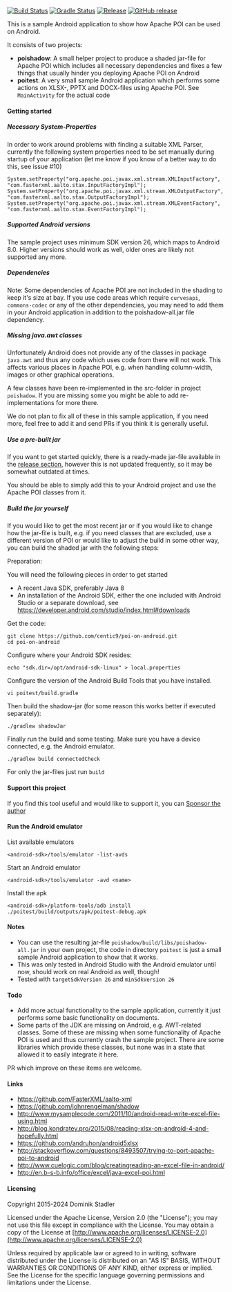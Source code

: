 [![Build Status](https://github.com/centic9/poi-on-android/actions/workflows/build.yaml/badge.svg)](https://github.com/centic9/poi-on-android/actions)
[![Gradle Status](https://gradleupdate.appspot.com/centic9/poi-on-android/status.svg?branch=master)](https://gradleupdate.appspot.com/centic9/poi-on-android/status)
[![Release](https://img.shields.io/github/release/centic9/poi-on-android.svg)](https://github.com/centic9/poi-on-android/releases)
[![GitHub release](https://img.shields.io/github/release/centic9/poi-on-android.svg?label=changelog)](https://github.com/centic9/poi-on-android/releases/latest)

This is a sample Android application to show how
Apache POI can be used on Android.

It consists of two projects:
* __poishadow__: A small helper project to produce
  a shaded jar-file for Apache POI which includes
  all necessary dependencies and fixes a few things
  that usually hinder you deploying Apache POI on
  Android
* __poitest__: A very small sample Android application
  which performs some actions on XLSX-, PPTX and DOCX-files using
  Apache POI. See `MainActivity` for the actual
  code

#### Getting started

##### Necessary System-Properties

In order to work around problems with finding a suitable XML Parser, currently
the following system properties need to be set manually during startup of your
application (let me know if you know of a better way to do this, see issue #10)

    System.setProperty("org.apache.poi.javax.xml.stream.XMLInputFactory", "com.fasterxml.aalto.stax.InputFactoryImpl");
    System.setProperty("org.apache.poi.javax.xml.stream.XMLOutputFactory", "com.fasterxml.aalto.stax.OutputFactoryImpl");
    System.setProperty("org.apache.poi.javax.xml.stream.XMLEventFactory", "com.fasterxml.aalto.stax.EventFactoryImpl");

##### Supported Android versions

The sample project uses minimum SDK version 26, which maps to Android 8.0. Higher versions should work as well, 
older ones are likely not supported any more.

##### Dependencies

Note: Some dependencies of Apache POI are not included in the shading to keep it's size at bay. If you use code
areas which require `curvesapi`, `commons-codec` or any of the other dependencies, you may need to add
them in your Android application in addition to the poishadow-all.jar file dependency.

##### Missing java.awt classes

Unfortunately Android does not provide any of the classes in package `java.awt` and 
thus any code which uses code from there will not work. This affects various places
in Apache POI, e.g. when handling column-width, images or other graphical operations.

A few classes have been re-implemented in the src-folder in project `poishadow`. If you
are missing some you might be able to add re-implementations for more there.

We do not plan to fix all of these in this sample application, if you need more, feel
free to add it and send PRs if you think it is generally useful.

##### Use a pre-built jar

If you want to get started quickly, there is a ready-made jar-file available in the 
[release section](https://github.com/centic9/poi-on-android/releases), however this is
not updated frequently, so it may be somewhat outdated at times. 

You should be able to simply add this to your Android project and use the Apache POI
classes from it.

##### Build the jar yourself

If you would like to get the most recent jar or if you would like to change how the 
jar-file is built,  e.g. if you need classes that
are excluded, use a different version of POI or would like to adjust the build in some
other way, you can build the shaded jar with the following steps:

Preparation:

You will need the following pieces in order to get started

* A recent Java SDK, preferably Java 8
* An installation of the Android SDK, either the one included
  with Android Studio or a separate download, see
  https://developer.android.com/studio/index.html#downloads

Get the code:

    git clone https://github.com/centic9/poi-on-android.git
    cd poi-on-android

Configure where your Android SDK resides:

    echo "sdk.dir=/opt/android-sdk-linux" > local.properties

Configure the version of the Android Build Tools that you have installed.

    vi poitest/build.gradle

Then build the shadow-jar (for some reason this works better if executed separately):

    ./gradlew shadowJar

Finally run the build and some testing. Make sure you have a device connected, e.g. the Android emulator.

    ./gradlew build connectedCheck

For only the jar-files just run `build`

#### Support this project

If you find this tool useful and would like to support it, you can [Sponsor the author](https://github.com/sponsors/centic9)

#### Run the Android emulator

List available emulators

    <android-sdk>/tools/emulator -list-avds

Start an Android emulator

    <android-sdk>/tools/emulator -avd <name>

Install the apk

    <android-sdk>/platform-tools/adb install ./poitest/build/outputs/apk/poitest-debug.apk

#### Notes

* You can use the resulting jar-file `poishadow/build/libs/poishadow-all.jar`
  in your own project, the code in directory `poitest` is
  just a small sample Android application to show that it works.
* This was only tested in Android Studio with the Android
  emulator until now, should work on real Android as well, though!
* Tested with `targetSdkVersion 26` and `minSdkVersion 26`

#### Todo

* Add more actual functionality to the sample application,
  currently it just performs some basic functionality on
  documents.
* Some parts of the JDK are missing on Android, e.g. AWT-related classes.
  Some of these are missing when some functionality of Apache POI
  is used and thus currently crash the sample project. 
  There are some libraries which provide these classes, but none
  was in a state that allowed it to easily integrate it here.

PR which improve on these items are welcome.

#### Links

* https://github.com/FasterXML/aalto-xml
* https://github.com/johnrengelman/shadow
* http://www.mysamplecode.com/2011/10/android-read-write-excel-file-using.html
* http://blog.kondratev.pro/2015/08/reading-xlsx-on-android-4-and-hopefully.html
* https://github.com/andruhon/android5xlsx
* http://stackoverflow.com/questions/8493507/trying-to-port-apache-poi-to-android
* http://www.cuelogic.com/blog/creatingreading-an-excel-file-in-android/
* http://en.b-s-b.info/office/excel/java-excel-poi.html

#### Licensing

   Copyright 2015-2024 Dominik Stadler

   Licensed under the Apache License, Version 2.0 (the "License");
   you may not use this file except in compliance with the License.
   You may obtain a copy of the License at [http://www.apache.org/licenses/LICENSE-2.0](http://www.apache.org/licenses/LICENSE-2.0)

   Unless required by applicable law or agreed to in writing, software
   distributed under the License is distributed on an "AS IS" BASIS,
   WITHOUT WARRANTIES OR CONDITIONS OF ANY KIND, either express or implied.
   See the License for the specific language governing permissions and
   limitations under the License.
